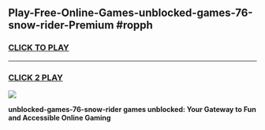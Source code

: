
## Play-Free-Online-Games-unblocked-games-76-snow-rider-Premium #ropph
<h3>
<a href="https://premium.freeplayer.one?title=unblocked-games-76-snow-rider&ref=8M">CLICK TO PLAY</a></h3>
<hr>

<h3>
<a href="https://premium.freeplayer.one?title=unblocked-games-76-snow-rider&ref=8M">CLICK 2 PLAY</a>
  
</h3>

<a href="https://premium.freeplayer.one?title=unblocked-games-76-snow-rider&ref=8M"><img src="https://clearcache.store/games.png"></a>


**unblocked-games-76-snow-rider games unblocked: Your Gateway to Fun and Accessible Online Gaming**
